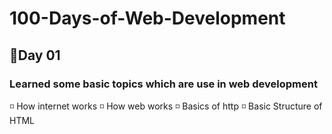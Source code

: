 # 100-Days-of-Web-Development
## 🔹Day 01
### Learned some basic topics which are use in web development
◽ How internet works
◽ How web works
◽ Basics of http
◽ Basic Structure of HTML
